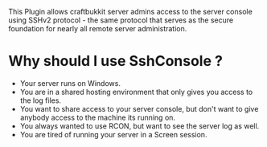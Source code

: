 This Plugin allows craftbukkit server admins access to the server console using SSHv2 protocol - the same protocol that serves as the secure foundation for nearly all remote server administration.

# Why should I use SshConsole ? #

  * Your server runs on Windows.
  * You are in a shared hosting environment that only gives you access to the log files.
  * You want to share access to your server console, but don't want to give anybody access to the machine its running on.
  * You always wanted to use RCON, but want to see the server log as well.
  * You are tired of running your server in a Screen session.
